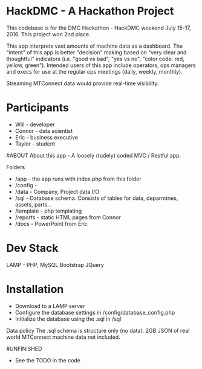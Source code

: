 # HackDMC - A Hackathon Project
This codebase is for the DMC Hackathon - HackDMC weekend July 15-17, 2016.
This project won 2nd place.

This app interprets vast amounts of machine data as a dashboard. The "intent" of this app is better "decision" making based on "very clear and thoughtful" indicators (i.e. "good vs bad", "yes vs no", "color code: red, yellow, green").  Intended users of this app include operators, ops managers and execs for use at the regular ops meetings (daily, weekly, monthly). 

Streaming MTConnect data would provide real-time visibility.

# Participants
* Will - developer
* Connor - data scientist
* Eric - business executive
* Taylor - student

#ABOUT
About this app - A loosely (rudely) coded MVC / Restful app.  

Folders
* /app - the app runs with index.php from this folder
* /config - 
* /data - Company, Project data I/O
* /sql - Database schema. Consists of tables for data, deparmtnes, assets, parts...
* /template - php templating 
* /reports - static HTML pages from Connor
* /docs - PowerPoint from Eric

# Dev Stack
LAMP - PHP, MySQL
Bootstrap
JQuery

# Installation
* Download to a LAMP server
* Configure the database settings in /config/database_config.php
* Initialize the database using the .sql in /sql

Data policy
The .sql schema is structure only (no data).
2GB JSON of real world MTConnect machine data not included. 


#UNFINISHED
* See the TODO in the code